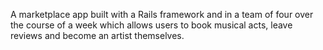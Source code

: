 A marketplace app built with a Rails framework and in a team of four over the course of a week which allows users to book musical acts, leave reviews and become an artist themselves.
